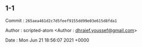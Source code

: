 ## 1-1 

 Commit : `265aea461d2c7d5feef9155dd99e03e615d8fda1`

 Author : scripted-atom <Author : dhraief.youssef@gmail.com> 

 Date 	: Mon Jun 21 18:56:07 2021 +0000 

